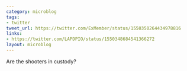 ```yaml
---
category: microblog
tags:
- twitter
tweet_url: https://twitter.com/ExMember/status/1550350264434978816
links:
- https://twitter.com/LAPDPIO/status/1550348684541366272
layout: microblog
---
```

Are the shooters in custody?
